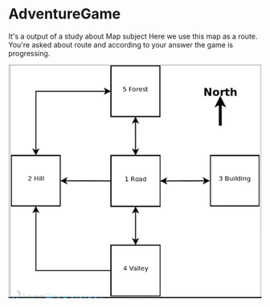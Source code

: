 # AdventureGame
It's a output of a study about Map subject 
Here we use this map as a route.
You're asked about route and according to your answer the game is progressing.

![route](https://github.com/buraxta/AdventureGame/blob/master/src/com/codethemode/adventureGame.jpg)
